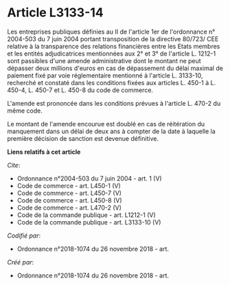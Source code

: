 # Article L3133-14

Les entreprises publiques définies au II de l'article 1er de l'ordonnance n° 2004-503 du 7 juin 2004 portant transposition de
la directive 80/723/ CEE relative à la transparence des relations financières entre les Etats membres et les entités
adjudicatrices mentionnées aux 2° et 3° de l'article L. 1212-1 sont passibles d'une amende administrative dont le montant ne
peut dépasser deux millions d'euros en cas de dépassement du délai maximal de paiement fixé par voie réglementaire mentionné
à l'article L. 3133-10, recherché et constaté dans les conditions fixées aux articles L. 450-1 à L. 450-4, L. 450-7 et L.
450-8 du code de commerce. 

L'amende est prononcée dans les conditions prévues à l'article L. 470-2 du même code. 

Le montant de l'amende encourue est doublé en cas de réitération du manquement dans un délai de deux ans à compter de la date
à laquelle la première décision de sanction est devenue définitive.

**Liens relatifs à cet article**

_Cite_:

  - Ordonnance n°2004-503 du 7 juin 2004 - art. 1 (V)
  - Code de commerce - art. L450-1 (V)
  - Code de commerce - art. L450-7 (V)
  - Code de commerce - art. L450-8 (V)
  - Code de commerce - art. L470-2 (V)
  - Code de la commande publique - art. L1212-1 (V)
  - Code de la commande publique - art. L3133-10 (V)

_Codifié par_:

  - Ordonnance n°2018-1074 du 26 novembre 2018 - art.

_Créé par_:

  - Ordonnance n°2018-1074 du 26 novembre 2018 - art.
